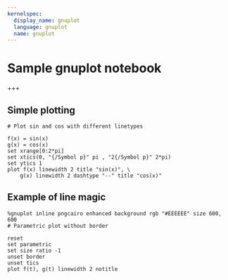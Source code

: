 ```yaml
---
kernelspec:
  display_name: gnuplot
  language: gnuplot
  name: gnuplot
---
```


# Sample gnuplot notebook

+++

## Simple plotting

```{code-cell}
# Plot sin and cos with different linetypes

f(x) = sin(x)
g(x) = cos(x)
set xrange[0:2*pi]
set xtics(0, "{/Symbol p}" pi , "2{/Symbol p}" 2*pi)
set ytics 1
plot f(x) linewidth 2 title "sin(x)", \
    g(x) linewidth 2 dashtype "--" title "cos(x)"
```

## Example of line magic

```{code-cell}
%gnuplot inline pngcairo enhanced background rgb "#EEEEEE" size 600, 600
# Parametric plot without border

reset
set parametric
set size ratio -1
unset border
unset tics
plot f(t), g(t) linewidth 2 notitle
```
